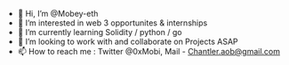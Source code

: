 - 👋 Hi, I’m @Mobey-eth
- 👀 I’m interested in web 3 opportunites & internships
- 🌱 I’m currently learning Solidity / python / go
- 💞️ I’m looking to work with and collaborate on Projects ASAP
- 📫 How to reach me : Twitter @0xMobi,
                        Mail - Chantler.aob@gmail.com

<!---
Mobey-eth/Mobey-eth is a ✨ special ✨ repository because its `README.md` (this file) appears on your GitHub profile.
You can click the Preview link to take a look at your changes.
--->
